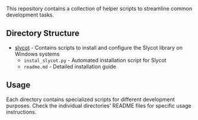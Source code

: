 This repository contains a collection of helper scripts to streamline common development tasks.

## Directory Structure

- [slycot](c:/devtools/scripts/slycot) - Contains scripts to install and configure the Slycot library on Windows systems
  - `instal_slycot.py` - Automated installation script for Slycot
  - `readme.md` - Detailed installation guide

## Usage

Each directory contains specialized scripts for different development purposes. Check the individual directories' README files for specific usage instructions.